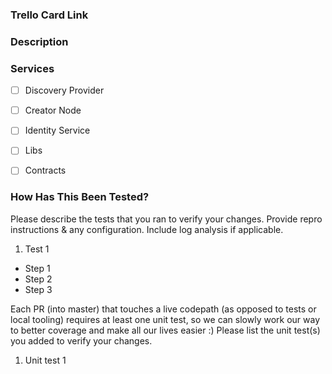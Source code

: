 ### Trello Card Link


### Description


### Services

- [ ] Discovery Provider
- [ ] Creator Node
- [ ] Identity Service
- [ ] Libs
- [ ] Contracts


### How Has This Been Tested?

Please describe the tests that you ran to verify your changes. Provide repro instructions & any configuration.
Include log analysis if applicable.

1. Test 1
- Step 1
- Step 2
- Step 3

Each PR (into master) that touches a live codepath (as opposed to tests or local tooling) requires at least one unit test, so we can slowly work our way to better coverage and make all our lives easier :)
Please list the unit test(s) you added to verify your changes.

1. Unit test 1
